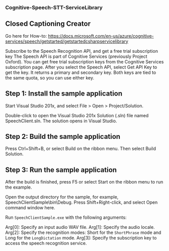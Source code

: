 ### Cognitive-Speech-STT-ServiceLibrary

## Closed Captioning Creator

Go here for How-to: https://docs.microsoft.com/en-us/azure/cognitive-services/speech/getstarted/getstartedcsharpservicelibrary

Subscribe to the Speech Recognition API, and get a free trial subscription key
The Speech API is part of Cognitive Services (previously Project Oxford). You can get free trial subscription keys from the Cognitive Services subscription page. After you select the Speech API, select Get API Key to get the key. It returns a primary and secondary key. Both keys are tied to the same quota, so you can use either key.

## Step 1: Install the sample application
Start Visual Studio 201x, and select File > Open > Project/Solution.

Double-click to open the Visual Studio 201x Solution (.sln) file named SpeechClient.sln. The solution opens in Visual Studio.

## Step 2: Build the sample application
Press Ctrl+Shift+B, or select Build on the ribbon menu. Then select Build Solution.

## Step 3: Run the sample application
After the build is finished, press F5 or select Start on the ribbon menu to run the example.

Open the output directory for the sample, for example, SpeechClientSample\bin\Debug. Press Shift+Right-click, and select Open command window here.

Run `SpeechClientSample.exe` with the following arguments:

Arg[0]: Specify an input audio WAV file.
Arg[1]: Specify the audio locale.
Arg[2]: Specify the recognition modes: Short for the `ShortPhrase` mode and Long for the `LongDictation` mode.
Arg[3]: Specify the subscription key to access the speech recognition service.
